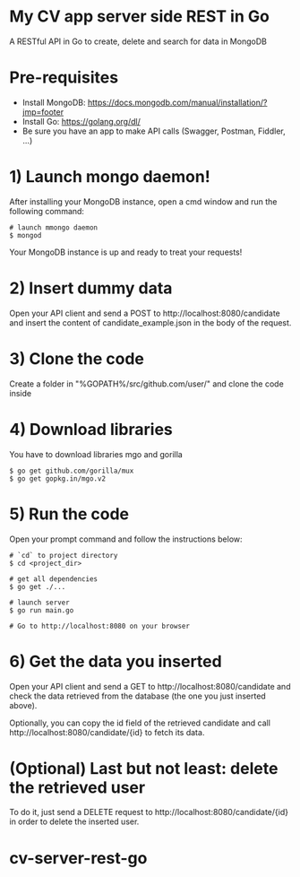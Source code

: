 # My CV app server side REST in Go
A RESTful API in Go to create, delete and search for data in MongoDB

# Pre-requisites
- Install MongoDB: https://docs.mongodb.com/manual/installation/?jmp=footer
- Install Go: https://golang.org/dl/
- Be sure you have an app to make API calls (Swagger, Postman, Fiddler, ...)

# 1) Launch mongo daemon!
After installing your MongoDB instance, open a cmd window and run the following command:
```
# launch mmongo daemon
$ mongod
```

Your MongoDB instance is up and ready to treat your requests!

# 2) Insert dummy data
Open your API client and send a POST to http://localhost:8080/candidate and insert the content of candidate_example.json in the body of the request.

# 3) Clone the code
Create a folder in "%GOPATH%/src/github.com/user/" and clone the code inside

# 4) Download libraries
You have to download libraries mgo and gorilla

```
$ go get github.com/gorilla/mux
$ go get gopkg.in/mgo.v2
```

# 5) Run the code
Open your prompt command and follow the instructions below:

```
# `cd` to project directory
$ cd <project_dir>

# get all dependencies
$ go get ./...

# launch server
$ go run main.go

# Go to http://localhost:8080 on your browser
```

# 6) Get the data you inserted
Open your API client and send a GET to http://localhost:8080/candidate and check the data retrieved from the database (the one you just inserted above).

Optionally, you can copy the id field of the retrieved candidate and call http://localhost:8080/candidate/{id} to fetch its data.

# (Optional) Last but not least: delete the retrieved user
To do it, just send a DELETE request to http://localhost:8080/candidate/{id} in order to delete the inserted user.

# cv-server-rest-go
